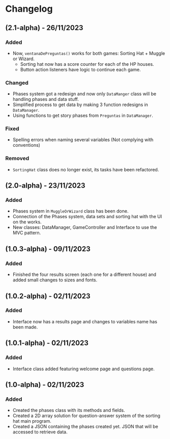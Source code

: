 # Changelog

## (2.1-alpha) - 26/11/2023

### Added
- Now, `ventanaDePreguntas()` works for both games: Sorting Hat + Muggle or Wizard.
  - Sorting hat now has a score counter for each of the HP houses.
  - Button action listeners have logic to continue each game.
### Changed
- Phases system got a redesign and now only `DataManger` class will be handling phases and data stuff.
- Simplified process to get data by making 3 function redesigns in `DataManager`.
- Using functions to get story phases from `Preguntas` in `DataManager`.

### Fixed
- Spelling errors when naming several variables (Not complying with conventions)

### Removed
- `SortingHat` class does no longer exist, its tasks have been refactored.

## (2.0-alpha) - 23/11/2023

### Added
- Phases system in `MuggleOrWizard` class has been done.
- Connection of the Phases system, data sets and sorting hat with the UI on the works.
- New classes: DataManager, GameController and Interface to use the MVC pattern.

## (1.0.3-alpha) - 09/11/2023

### Added
- Finished the four results screen (each one for a different house) and added small changes to sizes and fonts.

## (1.0.2-alpha) - 02/11/2023

### Added
- Interface now has a results page and changes to variables name has been made.

## (1.0.1-alpha) - 02/11/2023

### Added
- Interface class added featuring welcome page and questions page.

## (1.0-alpha) - 02/11/2023

### Added
  - Created the phases class with its methods and fields.
  - Created a 2D array solution for question-answer system of the sorting hat main program.
  - Created a JSON containing the phases created yet. JSON that will be accessed to retrieve data.